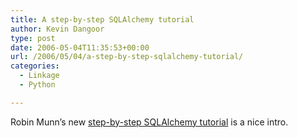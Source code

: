 ```yaml
---
title: A step-by-step SQLAlchemy tutorial
author: Kevin Dangoor
type: post
date: 2006-05-04T11:35:53+00:00
url: /2006/05/04/a-step-by-step-sqlalchemy-tutorial/
categories:
  - Linkage
  - Python

---
```

Robin Munn&#8217;s new [step-by-step SQLAlchemy tutorial][1] is a nice intro.

 [1]: http://www.rmunn.com/sqlalchemy-tutorial/tutorial.html